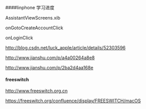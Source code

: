 ####linphone 学习进度

AssistantViewScreens.xib

onGotoCreateAccountClick

onLoginClick

http://blog.csdn.net/luck_apple/article/details/52303596

http://www.jianshu.com/p/a4a00264a8e8

http://www.jianshu.com/p/2ba2d4aa168e



#### freeswitch

http://www.freeswitch.org.cn

https://freeswitch.org/confluence/display/FREESWITCH/macOS








